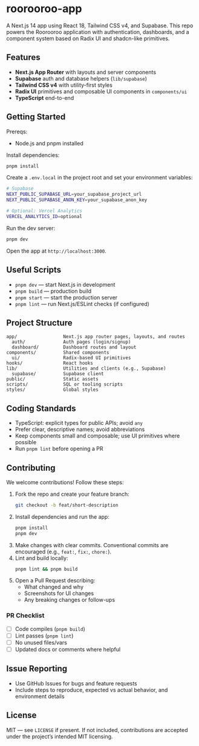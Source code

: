 # roorooroo-app

A Next.js 14 app using React 18, Tailwind CSS v4, and Supabase. This repo powers
the Roorooroo application with authentication, dashboards, and a component
system based on Radix UI and shadcn-like primitives.

## Features

- **Next.js App Router** with layouts and server components
- **Supabase** auth and database helpers (`lib/supabase`)
- **Tailwind CSS v4** with utility-first styles
- **Radix UI** primitives and composable UI components in `components/ui`
- **TypeScript** end-to-end

## Getting Started

Prereqs:

- Node.js and pnpm installed

Install dependencies:

```bash
pnpm install
```

Create a `.env.local` in the project root and set your environment variables:

```bash
# Supabase
NEXT_PUBLIC_SUPABASE_URL=your_supabase_project_url
NEXT_PUBLIC_SUPABASE_ANON_KEY=your_supabase_anon_key

# Optional: Vercel Analytics
VERCEL_ANALYTICS_ID=optional
```

Run the dev server:

```bash
pnpm dev
```

Open the app at `http://localhost:3000`.

## Useful Scripts

- `pnpm dev` — start Next.js in development
- `pnpm build` — production build
- `pnpm start` — start the production server
- `pnpm lint` — run Next.js/ESLint checks (if configured)

## Project Structure

```text
app/                 Next.js app router pages, layouts, and routes
  auth/              Auth pages (login/signup)
  dashboard/         Dashboard routes and layout
components/          Shared components
  ui/                Radix-based UI primitives
hooks/               React hooks
lib/                 Utilities and clients (e.g., Supabase)
  supabase/          Supabase client
public/              Static assets
scripts/             SQL or tooling scripts
styles/              Global styles
```

## Coding Standards

- TypeScript: explicit types for public APIs; avoid `any`
- Prefer clear, descriptive names; avoid abbreviations
- Keep components small and composable; use UI primitives where possible
- Run `pnpm lint` before opening a PR

## Contributing

We welcome contributions! Follow these steps:

1. Fork the repo and create your feature branch:
   ```bash
   git checkout -b feat/short-description
   ```
2. Install dependencies and run the app:
   ```bash
   pnpm install
   pnpm dev
   ```
3. Make changes with clear commits. Conventional commits are encouraged (e.g.,
   `feat:`, `fix:`, `chore:`).
4. Lint and build locally:
   ```bash
   pnpm lint && pnpm build
   ```
5. Open a Pull Request describing:
   - What changed and why
   - Screenshots for UI changes
   - Any breaking changes or follow-ups

### PR Checklist

- [ ] Code compiles (`pnpm build`)
- [ ] Lint passes (`pnpm lint`)
- [ ] No unused files/vars
- [ ] Updated docs or comments where helpful

## Issue Reporting

- Use GitHub Issues for bugs and feature requests
- Include steps to reproduce, expected vs actual behavior, and environment
  details

## License

MIT — see `LICENSE` if present. If not included, contributions are accepted
under the project’s intended MIT licensing.
